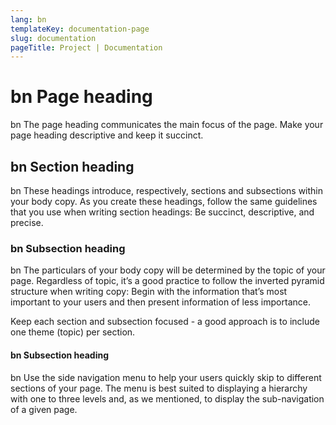 ```yaml
---
lang: bn
templateKey: documentation-page
slug: documentation
pageTitle: Project | Documentation
---
```


# bn Page heading

<p class="usa-intro"> 
bn The page heading communicates the main focus of the page. Make your page heading descriptive and keep it succinct.
</p>

## bn Section heading

bn These headings introduce, respectively, sections and subsections within your body copy. As you create these headings, follow the same guidelines that you use when writing section headings: Be succinct, descriptive, and precise.

### bn Subsection heading

bn The particulars of your body copy will be determined by the topic of your page. Regardless of topic, it’s a good practice to follow the inverted pyramid structure when writing copy: Begin with the information that’s most important to your users and then present information of less importance.

Keep each section and subsection focused - a good approach is to include one theme (topic) per section.

#### bn Subsection heading

bn Use the side navigation menu to help your users quickly skip to different sections of your page. The menu is best suited to displaying a hierarchy with one to three levels and, as we mentioned, to display the sub-navigation of a given page.
